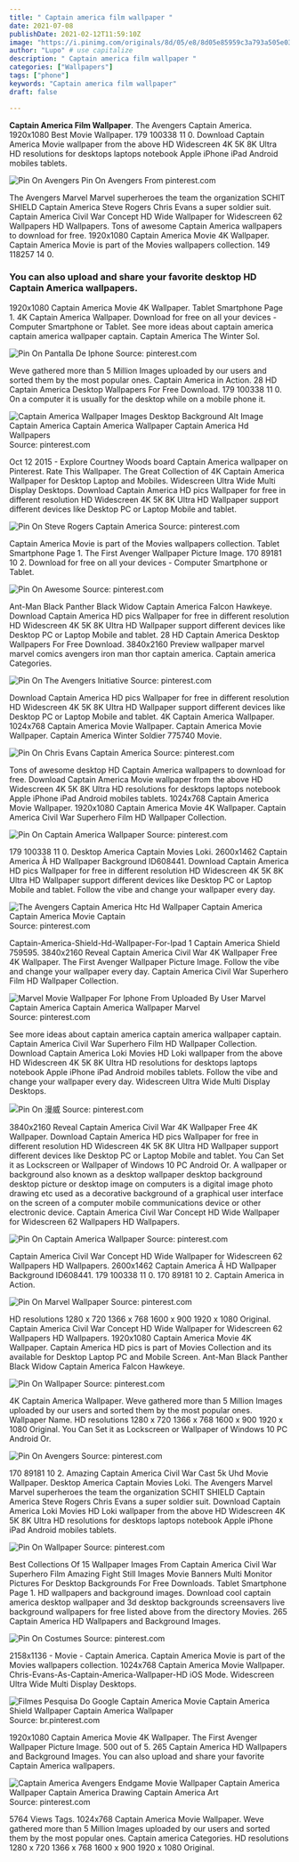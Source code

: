 ```yaml
---
title: " Captain america film wallpaper "
date: 2021-07-08
publishDate: 2021-02-12T11:59:10Z
image: "https://i.pinimg.com/originals/8d/05/e8/8d05e85959c3a793a505e038899219ec.jpg"
author: "Lupo" # use capitalize
description: " Captain america film wallpaper "
categories: ["Wallpapers"]
tags: ["phone"]
keywords: "Captain america film wallpaper"
draft: false

---
```



**Captain America Film Wallpaper**. The Avengers Captain America. 1920x1080 Best Movie Wallpaper. 179 100338 11 0. Download Captain America Movie wallpaper from the above HD Widescreen 4K 5K 8K Ultra HD resolutions for desktops laptops notebook Apple iPhone iPad Android mobiles tablets.

![Pin On Avengers](https://i.pinimg.com/originals/ca/df/a4/cadfa4b8f82a2d2f6c0f2cf4fbaf590a.jpg "Pin On Avengers")
Pin On Avengers From pinterest.com


The Avengers Marvel Marvel superheroes the team the organization SCHIT SHIELD Captain America Steve Rogers Chris Evans a super soldier suit. Captain America Civil War Concept HD Wide Wallpaper for Widescreen 62 Wallpapers HD Wallpapers. Tons of awesome Captain America wallpapers to download for free. 1920x1080 Captain America Movie 4K Wallpaper. Captain America Movie is part of the Movies wallpapers collection. 149 118257 14 0.

### You can also upload and share your favorite desktop HD Captain America wallpapers.

1920x1080 Captain America Movie 4K Wallpaper. Tablet Smartphone Page 1. 4K Captain America Wallpaper. Download for free on all your devices - Computer Smartphone or Tablet. See more ideas about captain america captain america wallpaper captain. Captain America The Winter Sol.


![Pin On Pantalla De Iphone](https://i.pinimg.com/originals/16/12/b1/1612b10d7ef7022e0a89ad6544d0f835.jpg "Pin On Pantalla De Iphone")
Source: pinterest.com

Weve gathered more than 5 Million Images uploaded by our users and sorted them by the most popular ones. Captain America in Action. 28 HD Captain America Desktop Wallpapers For Free Download. 179 100338 11 0. On a computer it is usually for the desktop while on a mobile phone it.

![Captain America Wallpaper Images Desktop Background Alt Image Captain America Captain America Wallpaper Captain America Hd Wallpapers](https://i.pinimg.com/736x/90/cf/4d/90cf4d4aab3401adde8e990dd6de6e1d.jpg "Captain America Wallpaper Images Desktop Background Alt Image Captain America Captain America Wallpaper Captain America Hd Wallpapers")
Source: pinterest.com

Oct 12 2015 - Explore Courtney Woods board Captain America wallpaper on Pinterest. Rate This Wallpaper. The Great Collection of 4K Captain America Wallpaper for Desktop Laptop and Mobiles. Widescreen Ultra Wide Multi Display Desktops. Download Captain America HD pics Wallpaper for free in different resolution HD Widescreen 4K 5K 8K Ultra HD Wallpaper support different devices like Desktop PC or Laptop Mobile and tablet.

![Pin On Steve Rogers Captain America](https://i.pinimg.com/736x/af/3a/73/af3a73c1fe7031a017b0e529eb32245e.jpg "Pin On Steve Rogers Captain America")
Source: pinterest.com

Captain America Movie is part of the Movies wallpapers collection. Tablet Smartphone Page 1. The First Avenger Wallpaper Picture Image. 170 89181 10 2. Download for free on all your devices - Computer Smartphone or Tablet.

![Pin On Awesome](https://i.pinimg.com/originals/41/7c/8c/417c8c7cec8c6d5a13f1cb77a769406f.jpg "Pin On Awesome")
Source: pinterest.com

Ant-Man Black Panther Black Widow Captain America Falcon Hawkeye. Download Captain America HD pics Wallpaper for free in different resolution HD Widescreen 4K 5K 8K Ultra HD Wallpaper support different devices like Desktop PC or Laptop Mobile and tablet. 28 HD Captain America Desktop Wallpapers For Free Download. 3840x2160 Preview wallpaper marvel marvel comics avengers iron man thor captain america. Captain america Categories.

![Pin On The Avengers Initiative](https://i.pinimg.com/originals/b7/92/4b/b7924b81916a046683a6cee31f80216f.jpg "Pin On The Avengers Initiative")
Source: pinterest.com

Download Captain America HD pics Wallpaper for free in different resolution HD Widescreen 4K 5K 8K Ultra HD Wallpaper support different devices like Desktop PC or Laptop Mobile and tablet. 4K Captain America Wallpaper. 1024x768 Captain America Movie Wallpaper. Captain America Movie Wallpaper. Captain America Winter Soldier 775740 Movie.

![Pin On Chris Evans Captain America](https://i.pinimg.com/736x/59/e7/5d/59e75dae38681c831a15a1b60c85ca56.jpg "Pin On Chris Evans Captain America")
Source: pinterest.com

Tons of awesome desktop HD Captain America wallpapers to download for free. Download Captain America Movie wallpaper from the above HD Widescreen 4K 5K 8K Ultra HD resolutions for desktops laptops notebook Apple iPhone iPad Android mobiles tablets. 1024x768 Captain America Movie Wallpaper. 1920x1080 Captain America Movie 4K Wallpaper. Captain America Civil War Superhero Film HD Wallpaper Collection.

![Pin On Captain America Wallpaper](https://i.pinimg.com/originals/4c/fc/46/4cfc46574cbe2636944a364794de7bab.jpg "Pin On Captain America Wallpaper")
Source: pinterest.com

179 100338 11 0. Desktop America Captain Movies Loki. 2600x1462 Captain America Â HD Wallpaper Background ID608441. Download Captain America HD pics Wallpaper for free in different resolution HD Widescreen 4K 5K 8K Ultra HD Wallpaper support different devices like Desktop PC or Laptop Mobile and tablet. Follow the vibe and change your wallpaper every day.

![The Avengers Captain America Htc Hd Wallpaper Captain America Captain America Movie Captain](https://i.pinimg.com/originals/a0/bd/39/a0bd394e6a5ee68b6501120a392c5615.jpg "The Avengers Captain America Htc Hd Wallpaper Captain America Captain America Movie Captain")
Source: pinterest.com

Captain-America-Shield-Hd-Wallpaper-For-Ipad 1 Captain America Shield 759595. 3840x2160 Reveal Captain America Civil War 4K Wallpaper Free 4K Wallpaper. The First Avenger Wallpaper Picture Image. Follow the vibe and change your wallpaper every day. Captain America Civil War Superhero Film HD Wallpaper Collection.

![Marvel Movie Wallpaper For Iphone From Uploaded By User Marvel Captain America Captain America Wallpaper Marvel](https://i.pinimg.com/736x/80/8d/81/808d819003a3eaf41ff9dc759454a473.jpg "Marvel Movie Wallpaper For Iphone From Uploaded By User Marvel Captain America Captain America Wallpaper Marvel")
Source: pinterest.com

See more ideas about captain america captain america wallpaper captain. Captain America Civil War Superhero Film HD Wallpaper Collection. Download Captain America Loki Movies HD Loki wallpaper from the above HD Widescreen 4K 5K 8K Ultra HD resolutions for desktops laptops notebook Apple iPhone iPad Android mobiles tablets. Follow the vibe and change your wallpaper every day. Widescreen Ultra Wide Multi Display Desktops.

![Pin On 漫威](https://i.pinimg.com/736x/69/1a/38/691a381687aa5f1dd1fe671eccd1da15.jpg "Pin On 漫威")
Source: pinterest.com

3840x2160 Reveal Captain America Civil War 4K Wallpaper Free 4K Wallpaper. Download Captain America HD pics Wallpaper for free in different resolution HD Widescreen 4K 5K 8K Ultra HD Wallpaper support different devices like Desktop PC or Laptop Mobile and tablet. You Can Set it as Lockscreen or Wallpaper of Windows 10 PC Android Or. A wallpaper or background also known as a desktop wallpaper desktop background desktop picture or desktop image on computers is a digital image photo drawing etc used as a decorative background of a graphical user interface on the screen of a computer mobile communications device or other electronic device. Captain America Civil War Concept HD Wide Wallpaper for Widescreen 62 Wallpapers HD Wallpapers.

![Pin On Captain America Wallpaper](https://i.pinimg.com/originals/2c/47/36/2c47368374ee383a0460c27ee3ffe5cf.jpg "Pin On Captain America Wallpaper")
Source: pinterest.com

Captain America Civil War Concept HD Wide Wallpaper for Widescreen 62 Wallpapers HD Wallpapers. 2600x1462 Captain America Â HD Wallpaper Background ID608441. 179 100338 11 0. 170 89181 10 2. Captain America in Action.

![Pin On Marvel Wallpaper](https://i.pinimg.com/originals/cf/26/e9/cf26e93bac38e40ba311fca10dc970db.jpg "Pin On Marvel Wallpaper")
Source: pinterest.com

HD resolutions 1280 x 720 1366 x 768 1600 x 900 1920 x 1080 Original. Captain America Civil War Concept HD Wide Wallpaper for Widescreen 62 Wallpapers HD Wallpapers. 1920x1080 Captain America Movie 4K Wallpaper. Captain America HD pics is part of Movies Collection and its available for Desktop Laptop PC and Mobile Screen. Ant-Man Black Panther Black Widow Captain America Falcon Hawkeye.

![Pin On Wallpaper](https://i.pinimg.com/originals/13/23/68/13236892d147129ab88f424da21583f5.jpg "Pin On Wallpaper")
Source: pinterest.com

4K Captain America Wallpaper. Weve gathered more than 5 Million Images uploaded by our users and sorted them by the most popular ones. Wallpaper Name. HD resolutions 1280 x 720 1366 x 768 1600 x 900 1920 x 1080 Original. You Can Set it as Lockscreen or Wallpaper of Windows 10 PC Android Or.

![Pin On Avengers](https://i.pinimg.com/originals/ca/df/a4/cadfa4b8f82a2d2f6c0f2cf4fbaf590a.jpg "Pin On Avengers")
Source: pinterest.com

170 89181 10 2. Amazing Captain America Civil War Cast 5k Uhd Movie Wallpaper. Desktop America Captain Movies Loki. The Avengers Marvel Marvel superheroes the team the organization SCHIT SHIELD Captain America Steve Rogers Chris Evans a super soldier suit. Download Captain America Loki Movies HD Loki wallpaper from the above HD Widescreen 4K 5K 8K Ultra HD resolutions for desktops laptops notebook Apple iPhone iPad Android mobiles tablets.

![Pin On Wallpaper](https://i.pinimg.com/originals/6b/4c/53/6b4c53f5bcbfd839b7dea3ac0fa6a4bf.jpg "Pin On Wallpaper")
Source: pinterest.com

Best Collections Of 15 Wallpaper Images From Captain America Civil War Superhero Film Amazing Fight Still Images Movie Banners Multi Monitor Pictures For Desktop Backgrounds For Free Downloads. Tablet Smartphone Page 1. HD wallpapers and background images. Download cool captain america desktop wallpaper and 3d desktop backgrounds screensavers live background wallpapers for free listed above from the directory Movies. 265 Captain America HD Wallpapers and Background Images.

![Pin On Costumes](https://i.pinimg.com/originals/c4/81/77/c481778a866e6b46fca7f1da737b1d30.jpg "Pin On Costumes")
Source: pinterest.com

2158x1136 - Movie - Captain America. Captain America Movie is part of the Movies wallpapers collection. 1024x768 Captain America Movie Wallpaper. Chris-Evans-As-Captain-America-Wallpaper-HD iOS Mode. Widescreen Ultra Wide Multi Display Desktops.

![Filmes Pesquisa Do Google Captain America Movie Captain America Shield Wallpaper Captain America Wallpaper](https://i.pinimg.com/originals/8a/ab/91/8aab9125853c7c7ff897a4e737d494bd.jpg "Filmes Pesquisa Do Google Captain America Movie Captain America Shield Wallpaper Captain America Wallpaper")
Source: br.pinterest.com

1920x1080 Captain America Movie 4K Wallpaper. The First Avenger Wallpaper Picture Image. 500 out of 5. 265 Captain America HD Wallpapers and Background Images. You can also upload and share your favorite Captain America wallpapers.

![Captain America Avengers Endgame Movie Wallpaper Captain America Wallpaper Captain America Drawing Captain America Art](https://i.pinimg.com/originals/8d/05/e8/8d05e85959c3a793a505e038899219ec.jpg "Captain America Avengers Endgame Movie Wallpaper Captain America Wallpaper Captain America Drawing Captain America Art")
Source: pinterest.com

5764 Views Tags. 1024x768 Captain America Movie Wallpaper. Weve gathered more than 5 Million Images uploaded by our users and sorted them by the most popular ones. Captain america Categories. HD resolutions 1280 x 720 1366 x 768 1600 x 900 1920 x 1080 Original.

